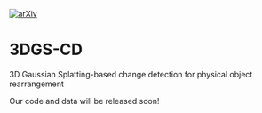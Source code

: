 [![arXiv](https://img.shields.io/badge/arXiv-2411.03706-b31b1b.svg)](https://arxiv.org/abs/2411.03706)
# 3DGS-CD
3D Gaussian Splatting-based change detection for physical object rearrangement




Our code and data will be released soon!
